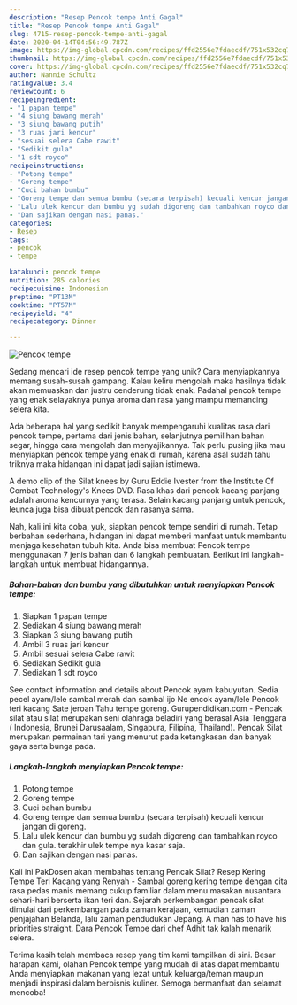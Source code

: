 ```yaml
---
description: "Resep Pencok tempe Anti Gagal"
title: "Resep Pencok tempe Anti Gagal"
slug: 4715-resep-pencok-tempe-anti-gagal
date: 2020-04-14T04:56:49.787Z
image: https://img-global.cpcdn.com/recipes/ffd2556e7fdaecdf/751x532cq70/pencok-tempe-foto-resep-utama.jpg
thumbnail: https://img-global.cpcdn.com/recipes/ffd2556e7fdaecdf/751x532cq70/pencok-tempe-foto-resep-utama.jpg
cover: https://img-global.cpcdn.com/recipes/ffd2556e7fdaecdf/751x532cq70/pencok-tempe-foto-resep-utama.jpg
author: Nannie Schultz
ratingvalue: 3.4
reviewcount: 6
recipeingredient:
- "1 papan tempe"
- "4 siung bawang merah"
- "3 siung bawang putih"
- "3 ruas jari kencur"
- "sesuai selera Cabe rawit"
- "Sedikit gula"
- "1 sdt royco"
recipeinstructions:
- "Potong tempe"
- "Goreng tempe"
- "Cuci bahan bumbu"
- "Goreng tempe dan semua bumbu (secara terpisah) kecuali kencur jangan di goreng."
- "Lalu ulek kencur dan bumbu yg sudah digoreng dan tambahkan royco dan gula. terakhir ulek tempe nya kasar saja."
- "Dan sajikan dengan nasi panas."
categories:
- Resep
tags:
- pencok
- tempe

katakunci: pencok tempe 
nutrition: 285 calories
recipecuisine: Indonesian
preptime: "PT13M"
cooktime: "PT57M"
recipeyield: "4"
recipecategory: Dinner

---
```



![Pencok tempe](https://img-global.cpcdn.com/recipes/ffd2556e7fdaecdf/751x532cq70/pencok-tempe-foto-resep-utama.jpg)

Sedang mencari ide resep pencok tempe yang unik? Cara menyiapkannya memang susah-susah gampang. Kalau keliru mengolah maka hasilnya tidak akan memuaskan dan justru cenderung tidak enak. Padahal pencok tempe yang enak selayaknya punya aroma dan rasa yang mampu memancing selera kita.

Ada beberapa hal yang sedikit banyak mempengaruhi kualitas rasa dari pencok tempe, pertama dari jenis bahan, selanjutnya pemilihan bahan segar, hingga cara mengolah dan menyajikannya. Tak perlu pusing jika mau menyiapkan pencok tempe yang enak di rumah, karena asal sudah tahu triknya maka hidangan ini dapat jadi sajian istimewa.

A demo clip of the Silat knees by Guru Eddie Ivester from the Institute Of Combat Technology&#39;s Knees DVD. Rasa khas dari pencok kacang panjang adalah aroma kencurnya yang terasa. Selain kacang panjang untuk pencok, leunca juga bisa dibuat pencok dan rasanya sama.


Nah, kali ini kita coba, yuk, siapkan pencok tempe sendiri di rumah. Tetap berbahan sederhana, hidangan ini dapat memberi manfaat untuk membantu menjaga kesehatan tubuh kita. Anda bisa membuat Pencok tempe menggunakan 7 jenis bahan dan 6 langkah pembuatan. Berikut ini langkah-langkah untuk membuat hidangannya.

<!--inarticleads1-->

##### Bahan-bahan dan bumbu yang dibutuhkan untuk menyiapkan Pencok tempe:

1. Siapkan 1 papan tempe
1. Sediakan 4 siung bawang merah
1. Siapkan 3 siung bawang putih
1. Ambil 3 ruas jari kencur
1. Ambil sesuai selera Cabe rawit
1. Sediakan Sedikit gula
1. Sediakan 1 sdt royco


See contact information and details about Pencok ayam kabuyutan. Sedia pecel ayam/lele sambal merah dan sambal ijo Ne encok ayam/lele Pencok teri kacang Sate jeroan Tahu tempe goreng. Gurupendidikan.com - Pencak silat atau silat merupakan seni olahraga beladiri yang berasal Asia Tenggara ( Indonesia, Brunei Darusaalam, Singapura, Filipina, Thailand). Pencak Silat merupakan permainan tari yang menurut pada ketangkasan dan banyak gaya serta bunga pada. 

<!--inarticleads2-->

##### Langkah-langkah menyiapkan Pencok tempe:

1. Potong tempe
1. Goreng tempe
1. Cuci bahan bumbu
1. Goreng tempe dan semua bumbu (secara terpisah) kecuali kencur jangan di goreng.
1. Lalu ulek kencur dan bumbu yg sudah digoreng dan tambahkan royco dan gula. terakhir ulek tempe nya kasar saja.
1. Dan sajikan dengan nasi panas.


Kali ini PakDosen akan membahas tentang Pencak Silat? Resep Kering Tempe Teri Kacang yang Renyah - Sambal goreng kering tempe dengan cita rasa pedas manis memang cukup familiar dalam menu masakan nusantara sehari-hari berserta ikan teri dan. Sejarah perkembangan pencak silat dimulai dari perkembangan pada zaman kerajaan, kemudian zaman penjajahan Belanda, lalu zaman pendudukan Jepang. A man has to have his priorities straight. Dara Pencok Tempe dari chef Adhit tak kalah menarik selera. 

Terima kasih telah membaca resep yang tim kami tampilkan di sini. Besar harapan kami, olahan Pencok tempe yang mudah di atas dapat membantu Anda menyiapkan makanan yang lezat untuk keluarga/teman maupun menjadi inspirasi dalam berbisnis kuliner. Semoga bermanfaat dan selamat mencoba!
